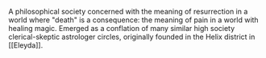A philosophical society concerned with the meaning of resurrection in a world where "death" is a consequence: the meaning of pain in a world with healing magic. Emerged as a conflation of many similar high society clerical-skeptic astrologer circles, originally founded in the Helix district in [[Eleyda]].